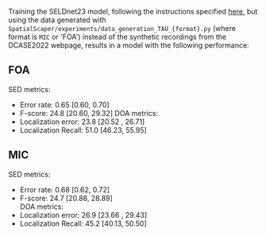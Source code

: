 Training the SELDnet23 model, following the instructions specified [here](https://github.com/sharathadavanne/seld-dcase2023), but using the data generated with `SpatialScaper/experiments/data_generation_TAU_{format}.py` (where format is `MIC` or 'FOA') instead of the synthetic recordings from the DCASE2022 webpage, results in a model with the following performance:

## FOA

SED metrics:
* Error rate: 0.65 [0.60, 0.70]
* F-score: 24.8 [20.60, 29.32] 
DOA metrics:
* Localization error: 23.8 [20.52 , 26.71]
* Localization Recall: 51.0 [46.23, 55.95]

## MIC

SED metrics: 
* Error rate: 0.68 [0.62, 0.72]
* F-score: 24.7 [20.88, 28.89]                              
DOA metrics: 
* Localization error: 26.9 [23.66 , 29.43]
* Localization Recall: 45.2 [40.13, 50.50] 
